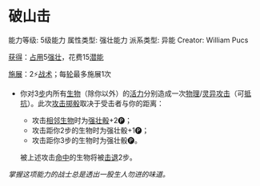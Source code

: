 # 破山击

能力等级: 5级能力
属性类型: 强壮能力
派系类型: 异能
Creator: William Pucs

<aside>

[获得](https://www.notion.so/1b3d619a067b8027ba38e2c1caf9d84b?pvs=21)：[占用](https://www.notion.so/1b3d619a067b8028a794de6ceed96ec0?pvs=21)5[强壮](https://www.notion.so/1b3d619a067b8018b6a6d9d43490bbdc?pvs=21)，花费15[潜能](https://www.notion.so/1b3d619a067b80c2bdb4c721adc30021?pvs=21)

</aside>

<aside>

[施展](https://www.notion.so/1b3d619a067b80f38dccf027f026b32f?pvs=21)：2⚡️[战术](https://www.notion.so/1b3d619a067b8051b6eaffd160aee01c?pvs=21)；每[轮](https://www.notion.so/1b3d619a067b80aeb62df5a99bfb8a82?pvs=21)最多施展1次

- 你对3[步](https://www.notion.so/1b3d619a067b800fb1cfe9f0ef45b9ef?pvs=21)内所有[生物](https://www.notion.so/1b3d619a067b80d0bbe1d113bf20ff1f?pvs=21)（除你以外）的[活力](https://www.notion.so/1b3d619a067b805391c0d92f6a9c2e06?pvs=21)分别造成一次[物理](https://www.notion.so/1b4d619a067b801e990cfa56185bd47c?pvs=21)/[灵异攻击](https://www.notion.so/1b4d619a067b80968bb1dc8bead7368a?pvs=21)（可[抵抗](https://www.notion.so/1b4d619a067b807e9a6ec46573f668fb?pvs=21)）。此次[攻击掷骰](https://www.notion.so/1b4d619a067b80299a42f43fa6c00c03?pvs=21)取决于受击者与你的距离：
    - 攻击[相邻](https://www.notion.so/1b3d619a067b80d2b1c3cebda0c3ed6f?pvs=21)[生物](https://www.notion.so/1b3d619a067b80d0bbe1d113bf20ff1f?pvs=21)时为[强壮骰](https://www.notion.so/1b3d619a067b806094ebcc0abdf4ba13?pvs=21)+2🅟；
    - 攻击距你2步的生物时为强壮骰+1🅟；
    - 攻击距你3步的生物时为强壮骰🅟。
    
    被上述攻击[命中](https://www.notion.so/1b4d619a067b805b9ae6f266211ce9d3?pvs=21)的生物将被[击退](https://www.notion.so/1b3d619a067b80c2a98ffca0107a56da?pvs=21)2步。
    
</aside>

*掌握这项能力的战士总是透出一股生人勿进的味道。*